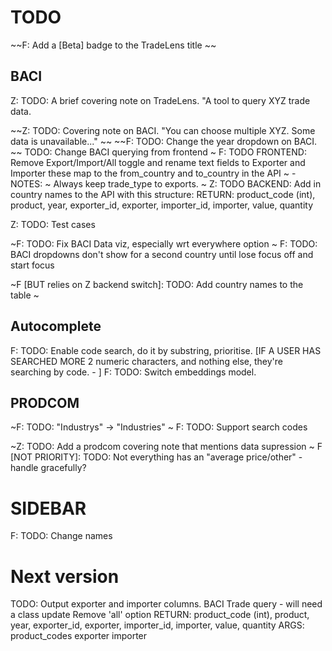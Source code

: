 # TODO

~~F: Add a [Beta] badge to the TradeLens title
~~
## BACI

Z: TODO: A brief covering note on TradeLens. "A tool to query XYZ trade data. 

~~Z: TODO: Covering note on BACI. "You can choose multiple XYZ. Some data is unavailable..."
~~
~~F: TODO: Change the year dropdown on BACI.
~~
TODO: Change BACI querying from frontend
~    F: TODO FRONTEND: Remove Export/Import/All toggle and rename text fields to Exporter and Importer these map to the from_country and to_country in the API
~        - NOTES:
~        Always keep trade_type to exports. 
~    Z: TODO BACKEND: Add in country names to the API with this structure:
            RETURN: 
                product_code (int), product, year, exporter_id, exporter, importer_id, importer, value, quantity

Z: TODO: Test cases 

~F: TODO: Fix BACI Data viz, especially wrt everywhere option
~
F: TODO: BACI dropdowns don't show for a second country until lose focus off and start focus

~F [BUT relies on Z backend switch]: TODO: Add country names to the table
~
## Autocomplete

F: TODO: Enable code search, do it by substring, prioritise. [IF A USER HAS SEARCHED MORE 2 numeric characters, and nothing else, they're searching by code. - ]
F: TODO: Switch embeddings model.

## PRODCOM

~F: TODO: "Industrys" -> "Industries"
~
F: TODO: Support search codes

~Z: TODO: Add a prodcom covering note that mentions data supression
~
F [NOT PRIORITY]: TODO: Not everything has an "average price/other" - handle gracefully?

# SIDEBAR
F: TODO: Change names

# Next version

TODO: Output exporter and importer columns. 
    BACI Trade query - will need a class update
        Remove 'all' option
        RETURN: 
            product_code (int), product, year, exporter_id, exporter, importer_id, importer, value, quantity
        ARGS:
            product_codes
            exporter
            importer



